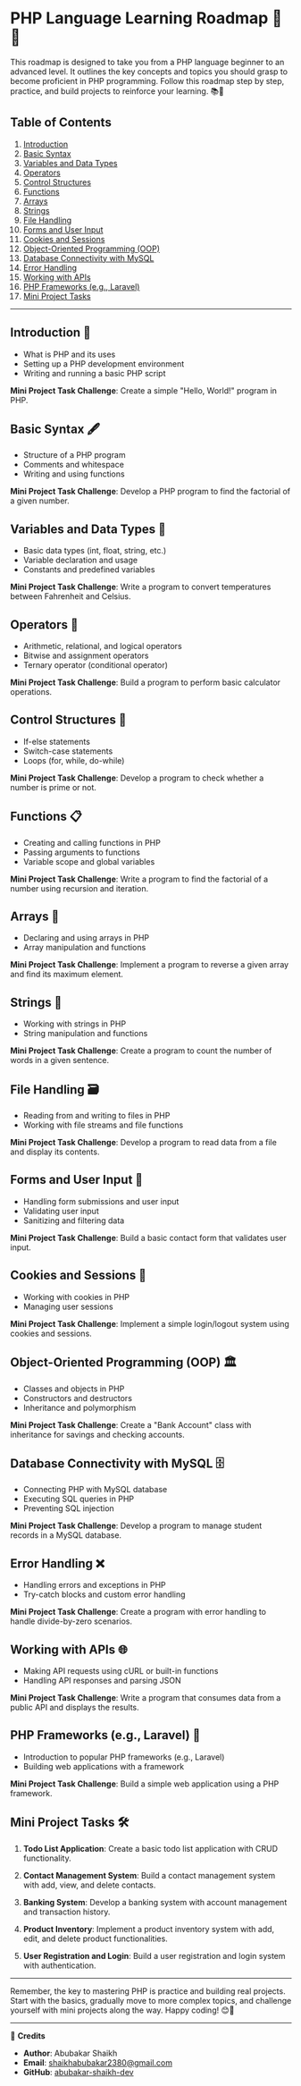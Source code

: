 # PHP Language Learning Roadmap 🚀🔧

This roadmap is designed to take you from a PHP language beginner to an advanced level. It outlines the key concepts and topics you should grasp to become proficient in PHP programming. Follow this roadmap step by step, practice, and build projects to reinforce your learning. 📚💪

## Table of Contents
1. [Introduction](#introduction)
2. [Basic Syntax](#basic-syntax)
3. [Variables and Data Types](#variables-and-data-types)
4. [Operators](#operators)
5. [Control Structures](#control-structures)
6. [Functions](#functions)
7. [Arrays](#arrays)
8. [Strings](#strings)
9. [File Handling](#file-handling)
10. [Forms and User Input](#forms-and-user-input)
11. [Cookies and Sessions](#cookies-and-sessions)
12. [Object-Oriented Programming (OOP)](#object-oriented-programming-oop)
13. [Database Connectivity with MySQL](#database-connectivity-with-mysql)
14. [Error Handling](#error-handling)
15. [Working with APIs](#working-with-apis)
16. [PHP Frameworks (e.g., Laravel)](#php-frameworks)
17. [Mini Project Tasks](#mini-project-tasks)

---

## Introduction 🌱

- What is PHP and its uses
- Setting up a PHP development environment
- Writing and running a basic PHP script

**Mini Project Task Challenge**: Create a simple "Hello, World!" program in PHP.

## Basic Syntax 🖋️

- Structure of a PHP program
- Comments and whitespace
- Writing and using functions

**Mini Project Task Challenge**: Develop a PHP program to find the factorial of a given number.

## Variables and Data Types 🔢

- Basic data types (int, float, string, etc.)
- Variable declaration and usage
- Constants and predefined variables

**Mini Project Task Challenge**: Write a program to convert temperatures between Fahrenheit and Celsius.

## Operators 🧮

- Arithmetic, relational, and logical operators
- Bitwise and assignment operators
- Ternary operator (conditional operator)

**Mini Project Task Challenge**: Build a program to perform basic calculator operations.

## Control Structures 🔀

- If-else statements
- Switch-case statements
- Loops (for, while, do-while)

**Mini Project Task Challenge**: Develop a program to check whether a number is prime or not.

## Functions 📋

- Creating and calling functions in PHP
- Passing arguments to functions
- Variable scope and global variables

**Mini Project Task Challenge**: Write a program to find the factorial of a number using recursion and iteration.

## Arrays 🎵

- Declaring and using arrays in PHP
- Array manipulation and functions

**Mini Project Task Challenge**: Implement a program to reverse a given array and find its maximum element.

## Strings 📜

- Working with strings in PHP
- String manipulation and functions

**Mini Project Task Challenge**: Create a program to count the number of words in a given sentence.

## File Handling 🗃️

- Reading from and writing to files in PHP
- Working with file streams and file functions

**Mini Project Task Challenge**: Develop a program to read data from a file and display its contents.

## Forms and User Input 📝

- Handling form submissions and user input
- Validating user input
- Sanitizing and filtering data

**Mini Project Task Challenge**: Build a basic contact form that validates user input.

## Cookies and Sessions 🍪

- Working with cookies in PHP
- Managing user sessions

**Mini Project Task Challenge**: Implement a simple login/logout system using cookies and sessions.

## Object-Oriented Programming (OOP) 🏛️

- Classes and objects in PHP
- Constructors and destructors
- Inheritance and polymorphism

**Mini Project Task Challenge**: Create a "Bank Account" class with inheritance for savings and checking accounts.

## Database Connectivity with MySQL 🗄️

- Connecting PHP with MySQL database
- Executing SQL queries in PHP
- Preventing SQL injection

**Mini Project Task Challenge**: Develop a program to manage student records in a MySQL database.

## Error Handling ❌

- Handling errors and exceptions in PHP
- Try-catch blocks and custom error handling

**Mini Project Task Challenge**: Create a program with error handling to handle divide-by-zero scenarios.

## Working with APIs 🌐

- Making API requests using cURL or built-in functions
- Handling API responses and parsing JSON

**Mini Project Task Challenge**: Write a program that consumes data from a public API and displays the results.

## PHP Frameworks (e.g., Laravel) 🚀

- Introduction to popular PHP frameworks (e.g., Laravel)
- Building web applications with a framework

**Mini Project Task Challenge**: Build a simple web application using a PHP framework.

## Mini Project Tasks 🛠️

1. **Todo List Application**: Create a basic todo list application with CRUD functionality.

2. **Contact Management System**: Build a contact management system with add, view, and delete contacts.

3. **Banking System**: Develop a banking system with account management and transaction history.

4. **Product Inventory**: Implement a product inventory system with add, edit, and delete product functionalities.

5. **User Registration and Login**: Build a user registration and login system with authentication.

---

Remember, the key to mastering PHP is practice and building real projects. Start with the basics, gradually move to more complex topics, and challenge yourself with mini projects along the way. Happy coding! 😊🚀

---

📝 **Credits**
- **Author**: Abubakar Shaikh
- **Email**: shaikhabubakar2380@gmail.com
- **GitHub**: [abubakar-shaikh-dev](https://github.com/abubakar-shaikh-dev)
